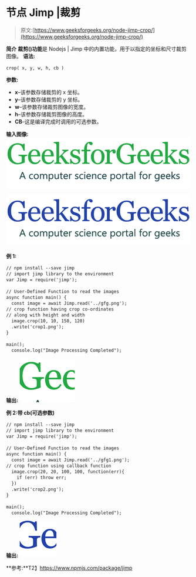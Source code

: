 # 节点 Jimp |裁剪

> 原文:[https://www.geeksforgeeks.org/node-jimp-crop/](https://www.geeksforgeeks.org/node-jimp-crop/)

**简介**
**裁剪()功能**是 Nodejs | Jimp 中的内置功能，用于以指定的坐标和尺寸裁剪图像。
**语法:**

```
crop( x, y, w, h, cb )

```

**参数:**

*   **x**–该参数存储裁剪的 x 坐标。
*   **y**–该参数存储裁剪的 y 坐标。
*   **w**–该参数存储裁剪图像的宽度。
*   **h**–该参数存储裁剪图像的高度。
*   **CB**–这是编译完成时调用的可选参数。

**输入图像:**
![](img/11d75a22300d1eaf21322ef1a88a13d0.png)

![](img/290a52d70280cfd5211f5083f062f10e.png)

**例 1:**

```
// npm install --save jimp
// import jimp library to the environment
var Jimp = require('jimp');

// User-Defined Function to read the images
async function main() {
  const image = await Jimp.read('../gfg.png');
// crop function having crop co-ordinates
// along with height and width
  image.crop(10, 10, 150, 120) 
  .write('crop1.png');
}

main();
  console.log("Image Processing Completed");
```

**输出:**
![](img/67e7b9087477c724ec5a22fd00a3252e.png)

**例 2:带 cb(可选参数)**

```
// npm install --save jimp
// import jimp library to the environment
var Jimp = require('jimp');

// User-Defined Function to read the images
async function main() {
  const image = await Jimp.read('../gfg1.png');
// crop function using callback function
  image.crop(20, 20, 100, 100, function(err){
    if (err) throw err;
  })
  .write('crop2.png');
}

main();
  console.log("Image Processing Completed");
```

**输出:**
![](img/4bac5a380f0370000d9a24cff77fcc58.png)

**参考:**T2】https://www.npmjs.com/package/jimp